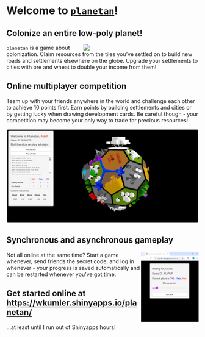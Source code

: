 Welcome to [`planetan`](https://wkumler.shinyapps.io/planetan/)!
================

## Colonize an entire low-poly planet!

<img src="readme_files/rotation_lossy.webp" style="float: right; margin-left: 10px; width: 60%; height: auto;">

`planetan` is a game about colonization. Claim resources from the tiles
you’ve settled on to build new roads and settlements elsewhere on the
globe. Upgrade your settlements to cities with ore and wheat to double
your income from them!

## Online multiplayer competition

Team up with your friends anywhere in the world and challenge each other
to achieve 10 points first. Earn points by building settlements and
cities or by getting lucky when drawing development cards. Be careful
though - your competition may become your only way to trade for precious
resources!

<div style="clear: both;">

</div>

<img src="readme_files/gameplay_ss.png" style="height: auto;">

## Synchronous and asynchronous gameplay

<img src="readme_files/start_screenshot.png" style="float: right; max-width: 30%; height: auto;">

Not all online at the same time? Start a game whenever, send friends the
secret code, and log in whenever - your progress is saved automatically
and can be restarted whenever you’ve got time.

## Get started online at <https://wkumler.shinyapps.io/planetan/>

…at least until I run out of Shinyapps hours!
